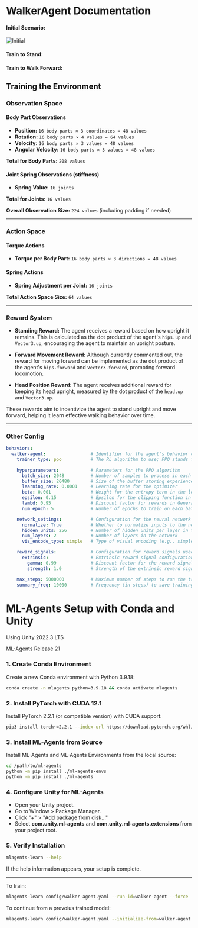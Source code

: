 # WalkerAgent Documentation

#### Initial Scenario:

![Initial](https://github.com/user-attachments/assets/cb34ef31-ee08-4f09-8b13-a63e024fa21f)

#### Train to Stand: 

#### Train to Walk Forward:

## Training the Environment

### Observation Space

#### Body Part Observations
- **Position:** `16 body parts × 3 coordinates = 48 values`
- **Rotation:** `16 body parts × 4 values = 64 values`
- **Velocity:** `16 body parts × 3 values = 48 values`
- **Angular Velocity:** `16 body parts × 3 values = 48 values`

**Total for Body Parts:** `208 values`

#### Joint Spring Observations (stiffness)
- **Spring Value:** `16 joints`

**Total for Joints:** `16 values`

**Overall Observation Size:** `224 values` (including padding if needed)

---

### Action Space

#### Torque Actions
- **Torque per Body Part:** `16 body parts × 3 directions = 48 values`

#### Spring Actions
- **Spring Adjustment per Joint:** `16 joints`

**Total Action Space Size:** `64 values`

---

### Reward System

- **Standing Reward:** The agent receives a reward based on how upright it remains. This is calculated as the dot product of the agent's `hips.up` and `Vector3.up`, encouraging the agent to maintain an upright posture.

- **Forward Movement Reward:** Although currently commented out, the reward for moving forward can be implemented as the dot product of the agent's `hips.forward` and `Vector3.forward`, promoting forward locomotion.

- **Head Position Reward:** The agent receives additional reward for keeping its head upright, measured by the dot product of the `head.up` and `Vector3.up`.

These rewards aim to incentivize the agent to stand upright and move forward, helping it learn effective walking behavior over time.

---

### Other Config
```yml
behaviors:
  walker-agent:                 # Identifier for the agent's behavior configuration
    trainer_type: ppo           # The RL algorithm to use; PPO stands for Proximal Policy Optimization

    hyperparameters:            # Parameters for the PPO algorithm
      batch_size: 2048          # Number of samples to process in each training step
      buffer_size: 20480        # Size of the buffer storing experiences for training
      learning_rate: 0.0001     # Learning rate for the optimizer
      beta: 0.001               # Weight for the entropy term in the loss function
      epsilon: 0.15             # Epsilon for the clipping function in PPO
      lambd: 0.95               # Discount factor for rewards in Generalized Advantage Estimation (GAE)
      num_epoch: 5              # Number of epochs to train on each batch

    network_settings:           # Configuration for the neural network used in the policy
      normalize: True           # Whether to normalize inputs to the network
      hidden_units: 256         # Number of hidden units per layer in the network
      num_layers: 2             # Number of layers in the network
      vis_encode_type: simple   # Type of visual encoding (e.g., simple, nature_cnn)

    reward_signals:             # Configuration for reward signals used in training
      extrinsic:                # Extrinsic reward signal configuration
        gamma: 0.99             # Discount factor for the reward signal
        strength: 1.0           # Strength of the extrinsic reward signal

    max_steps: 5000000          # Maximum number of steps to run the training
    summary_freq: 10000         # Frequency (in steps) to save training summaries

```

# ML-Agents Setup with Conda and Unity

Using Unity 2022.3 LTS

ML-Agents Release 21

### 1. Create Conda Environment
Create a new Conda environment with Python 3.9.18:

```bash
conda create -n mlagents python=3.9.18 && conda activate mlagents
```

### 2. Install PyTorch with CUDA 12.1
Install PyTorch 2.2.1 (or compatible version) with CUDA support:

```bash
pip3 install torch~=2.2.1 --index-url https://download.pytorch.org/whl/cu121
```

### 3. Install ML-Agents from Source
Install ML-Agents and ML-Agents Environments from the local source:

```bash
cd /path/to/ml-agents
python -m pip install ./ml-agents-envs
python -m pip install ./ml-agents
```


### 4. Configure Unity for ML-Agents
- Open your Unity project.
- Go to Window > Package Manager.
- Click "+" > "Add package from disk..."
- Select **com.unity.ml-agents** and **com.unity.ml-agents.extensions** from your project root.


### 5. Verify Installation
```bash
mlagents-learn --help
```
If the help information appears, your setup is complete.

---

To train:

```bash
mlagents-learn config/walker-agent.yaml --run-id=walker-agent --force
```

To continue from a prevoius trained model:

``` bash
mlagents-learn config/walker-agent.yaml --initialize-from=walker-agent --run-id=walker-agent --force
```

